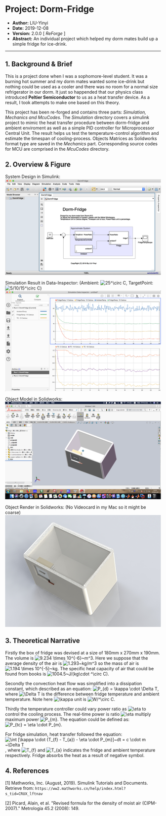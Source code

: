 # Project: Dorm-Fridge
- **Author:** LIU-Yinyi
- **Date:** 2019-12-08
- **Version:** 2.0.0 [ *ReForge* ]
- **Abstract:** An individual project which helped my dorm mates build up a simple fridge for ice-drink.

---

## 1. Background & Brief
This is a project done when I was a sophomore-level student. It was a burning hot summer and my dorm mates wanted some ice-drink but nothing could be used as a cooler and there was no room for a normal size refrigerator in our dorm. It just so happended that our physics class introduced **Peltier Semiconductor** to us as a heat transfer device. As a result, I took attempts to make one based on this theory.

This project has been re-forged and contains three parts: *Simulation, Mechanics and McuCodes*. The *Simulation* directory covers a simulink project to mimic the heat transfer procedure between dorm-fridge and ambient enviroment as well as a simple PID controller for Microprocessor Central Unit. The result helps us test the temperature-control algorithm and estimate the timespan of cooling-process. Objects Matrices as Solidworks format type are saved in the *Mechanics* part. Corresponding source codes for MCU are comprised in the *McuCodes* directory.

## 2. Overview & Figure
System Design in Simulink:
![simulink-scheme](figures/simulink-scheme.png)

Simulation Result in Data-Inspector: (Ambient: <img src="https://latex.codecogs.com/gif.latex?25^\circ&space;C" title="25^\circ C" />, TargetPoint: <img src="https://latex.codecogs.com/gif.latex?5/10/15^\circ&space;C" title="5/10/15^\circ C" />)
![simulink-result](figures/simulink-result.png)

Object Model in Solidworks:
![solidworks-model](figures/solidworks-model.png)

Object Render in Solidworks: (No Videocard in my Mac so it might be coarse)
![solidworks-object](figures/solidworks-object.png)


## 3. Theoretical Narrative
Firstly the box of fridge was devised at a size of 180mm x 270mm x 190mm. The volume is <img src="https://latex.codecogs.com/gif.latex?9.234&space;\times&space;10^{-6}~m^3" title="9.234 \times 10^{-6}~m^3" />. Here we suppose that the average density of the air is <img src="https://latex.codecogs.com/gif.latex?1.293~kg/m^3" title="1.293~kg/m^3" /> so the mass of air is <img src="https://latex.codecogs.com/gif.latex?1.194&space;\times&space;10^{-5}~kg" title="1.194 \times 10^{-5}~kg" />. The specific heat capacity of air that could be found from books is <img src="https://latex.codecogs.com/gif.latex?1004.5~J/(kg\cdot&space;^\circ&space;C)" title="1004.5~J/(kg\cdot ^\circ C)" />.

Secondly the convection heat flow was simplified into a dissipation constant, which described as an equation: <img src="https://latex.codecogs.com/gif.latex?P_{d}&space;=&space;\kappa&space;\cdot&space;\Delta&space;T" title="P_{d} = \kappa \cdot \Delta T" />, where <img src="https://latex.codecogs.com/gif.latex?\Delta&space;T" title="\Delta T" /> is the difference between fridge temperature and ambient temperature. Note here <img src="https://latex.codecogs.com/gif.latex?\kappa" title="\kappa" /> unit is <img src="https://latex.codecogs.com/gif.latex?W/^\circ&space;C" title="W/^\circ C" />.

Thirdly the temperature controller could vary power ratio as <img src="https://latex.codecogs.com/gif.latex?\eta" title="\eta" /> to control the cooling process. The real-time power is ratio <img src="https://latex.codecogs.com/gif.latex?\eta" title="\eta" /> multiply maximum power <img src="https://latex.codecogs.com/gif.latex?P_{m}" title="P_{m}" />. The equation could be defined as: <img src="https://latex.codecogs.com/gif.latex?P_{tc}&space;=&space;\eta&space;\cdot&space;P_{m}" title="P_{tc} = \eta \cdot P_{m}" />.

For fridge simulation, heat transfer followed the equation: <img src="https://latex.codecogs.com/gif.latex?\int&space;[\kappa&space;\cdot&space;(T_{f}&space;-&space;T_{a})&space;-&space;\eta&space;\cdot&space;P_{m}]~dt&space;=&space;c&space;\cdot&space;m&space;~\Delta&space;T" title="\int [\kappa \cdot (T_{f} - T_{a}) - \eta \cdot P_{m}]~dt = c \cdot m ~\Delta T" />, where <img src="https://latex.codecogs.com/gif.latex?T_{f}" title="T_{f}" /> and <img src="https://latex.codecogs.com/gif.latex?T_{a}" title="T_{a}" /> indicates the fridge and ambient temperature respectively. Fridge absorbs the heat as a result of negative symbol.


## 4. References
[1] Mathworks, Inc. (August, 2019). Simulink Tutorials and Documents. Retrieve from: `https://ww2.mathworks.cn/help/index.html?s_tid=CRUX_lftnav`

[2] Picard, Alain, et al. "Revised formula for the density of moist air (CIPM-2007)." Metrologia 45.2 (2008): 149.
